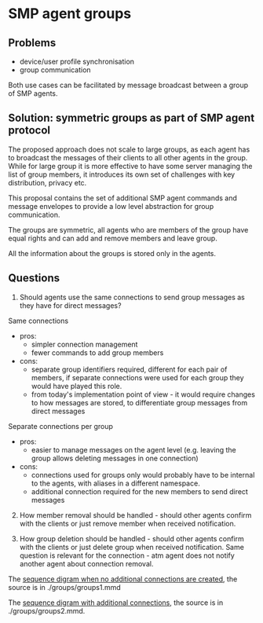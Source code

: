 # SMP agent groups

## Problems

- device/user profile synchronisation
- group communication

Both use cases can be facilitated by message broadcast between a group of SMP agents.

## Solution: symmetric groups as part of SMP agent protocol

The proposed approach does not scale to large groups, as each agent has to broadcast the messages of their clients to all other agents in the group. While for large group it is more effective to have some server managing the list of group members, it introduces its own set of challenges with key distribution, privacy etc.

This proposal contains the set of additional SMP agent commands and message envelopes to provide a low level abstraction for group communication.

The groups are symmetric, all agents who are members of the group have equal rights and can add and remove members and leave group.

All the information about the groups is stored only in the agents.

## Questions

1. Should agents use the same connections to send group messages as they have for direct messages?

Same connections
- pros:
  - simpler connection management
  - fewer commands to add group members
- cons:
  - separate group identifiers required, different for each pair of members, if separate connections were used for each group they would have played this role.
  - from today's implementation point of view - it would require changes to how messages are stored, to differentiate group messages from direct messages

Separate connections per group
- pros:
  - easier to manage messages on the agent level (e.g. leaving the group allows deleting messages in one connection)
- cons:
  - connections used for groups only would probably have to be internal to the agents, with aliases in a different namespace.
  - additional connection required for the new members to send direct messages

2. How member removal should be handled - should other agents confirm with the clients or just remove member when received notification.

3. How group deletion should be handled - should other agents confirm with the clients or just delete group when received notification. Same question is relevant for the connection - atm agent does not notify another agent about connection removal.

The [sequence digram when no additional connections are created](https://mermaid-js.github.io/mermaid-live-editor/#/view/eyJjb2RlIjoic2VxdWVuY2VEaWFncmFtXG4gIHBhcnRpY2lwYW50IE0gYXMgRXhpc3Rpbmc8YnI-bWVtYmVyIChNKVxuICBwYXJ0aWNpcGFudCBNQSBhcyBFeGlzdGluZzxicj5tZW1iZXI8YnI-YWdlbnQgKE1BKVxuICBwYXJ0aWNpcGFudCBBIGFzIEFsaWNlIChBKVxuICBwYXJ0aWNpcGFudCBBQSBhcyBBbGljZSdzPGJyPmFnZW50IChBQSlcbiAgcGFydGljaXBhbnQgQkEgYXMgQm9iJ3M8YnI-YWdlbnQgKEJBKVxuICBwYXJ0aWNpcGFudCBCIGFzIEJvYiAoQilcblxuICBub3RlIG92ZXIgQSwgQUE6IDEuIGNyZWF0ZSBuZXcgZ3JvdXAgKG5vIG1lbWJlcnMpXG4gIEEgLT4-IEFBOiBnaWRBPyBHTkVXIGdyb3VwSW5mbzxicj4oZ2lkQSAtIGNvbm4gYWxpYXMgb2YgdGhpcyBncm91cCBmb3IgQSlcbiAgQUEgLT4-IEE6IGdpZEEgT0tcblxuICBub3RlIG92ZXIgQSwgQkE6IDIuIGFkZCBCb2IgdG8gZ3JvdXBcbiAgQSAtPj4gQUE6IGdpZEEgR0FERCBpZEFCPGJyPihpZEFCIC0gY29ubiBhbGlhcyBBIGhhcyBmb3IgQilcbiAgXG4gIEFBIC0-PiBCQTogdmlhIGlkQUI6IEdfSU5WIGdpZEFCfF8gZ3JvdXBJbmZvPGJyPihnaWRBQnxfIC0gcGFydGlhbCBzaGFyZWQgaWRlbnRpZmllciBmb3IgZ3JvdXAgZm9yIEEgYW5kIEI8YnI-Z3JvdXBJbmZvIGNvbnRhaW5zIGN1cnJlbnQgbnVtYmVyIG9mIG1lbWJlcnMgZXRjLilcbiAgQkEgLT4-IEI6IGlkQkEgR0lOViBncm91cEluZm9cbiAgQiAtPj4gQkE6IGdpZEI_IEdKT0lOXG4gIEJBIC0-PiBCOiBnaWRCIE9LXG4gXG4gIEJBIC0-PiBBQTogdmlhIGlkQkE6IEdfSk9JTiBnaWRBQnxCQTxicj4oaWRCQSAtIGNvbm4gYWxpYXMgQiBoYXMgZm9yIEEsPGJyPmdpZEFCfEJBIC0gc2hhcmVkIGlkZW50aWZpZXIgZm9yIGdyb3VwIGZvciBBIGFuZCBCKVxuICBBQSAtPiBBOiBnaWRBIEdDT04gaWRBQlxuXG4gIG5vdGUgb3ZlciBNLCBCOiBiZWxvdyBzdGVwcyBoYXBwZW4gZm9yIGVhY2ggZXhpc3RpbmcgbWVtYmVyIE1cblxuICBBQSAtPj4gQkE6IHZpYSBpZEFCOiBHX01FTSBnaWRBQnxCQSBjbHZsQU0gbWlkQUJNfF88YnI-KG1pZEFCTXxfIC0gcGFydGlhbCBtZW1iZXIgTSBpZCBmb3IgQSBhbmQgQiw8YnI-Y2x2bEFNIC0gY29ubmVjdGlvbiBsZXZlbCwgMCAtIGRpcmVjdCBldGMuKVxuICBcbiAgbm90ZSBvdmVyIEJBOiBjcmVhdGUgY29ubmVjdGlvbiBpZEJNXG4gIFxuICBCQSAtPj4gQUE6IHZpYSBpZEJBOiBHX0lOVl9NRU0gZ2lkQUJ8QkEgbWlkQUJNfEJBTSBnaWRCTXxfIGlkQk1pbnY8YnI-KG1pZEFCTXxCQU0gLSBtZW1iZXIgTSBpZCBmb3IgQSBhbmQgQjxicj5pZEJNaW52IC0gaW52aXRhdGlvbiB0byBjb25uZWN0IGZvciBtZW1iZXIgTSlcblxuICBBQSAtPj4gTUE6IHZpYSBpZEFNOiBHX01FTV9JTlYgZ2lkQU18TUEgY2x2bEFCIG1pZEFNQnxfIGdpZEJNfF8gaWRCTWludjxicj4oZ2lkQU0gLSBob3cgQSBpZGVudGlmaWVzIHRoaXMgbWVtYmVyIHRvIE0sPGJyPm1pZEFNQiAtIGhvdyBBIGlkZW50aWZpZXMgQiB0byBtZW1iZXIgTSw8YnI-Y2x2bEFCIC0gY29ubmVjdGlvbiBsZXZlbCwgMCAtIGRpcmVjdCBldGMuKVxuXG4gIE1BIC0-PiBCQTogZXN0YWJsaXNoIGNvbm5lY3Rpb24gd2l0aCBpZEJNIC0-IGlkTUJcblxuICBNQSAtPj4gQkE6IHZpYSBpZE1COiBHX0hFTExPIGdpZEJNfE1CXG4gIE1BIC0-PiBBQTogdmlhIGlkTUE6IEdfQ09OIGdpZEFNfE1BIG1pZEFNQnxNQUIgKG9yIEdfQUREX0VSUilcbiAgTUEgLT4-IE06IGdpZE0gR0NPTiBpZE1CXG5cbiAgQkEgLT4-IE1BOiB2aWEgaWRCTTogR19IRUxMTyBnaWRCTXxNQlxuICBCQSAtPj4gQUE6IHZpYSBpZEJBOiBHX0NPTiBnaWRBQnxCQSBtaWRBQk18QkFNIChvciBHX0FERF9FUlIpXG4gIEJBIC0-PiBCOiBnaWRCIEdDT04gaWRCTVxuXG4gIG5vdGUgb3ZlciBBLCBBQTogb25jZSBhbGwgbWVtYmVycyByZXBvcnRlZCBjb25uZWN0aW9uXG4gIEFBIC0-PiBBOiBnaWRBIEdBTEwgaWRBQlxuICBBQSAtPj4gQkE6IHZpYSBpZEFCOiBHX0FMTCBnaWRBQnxCQSBtaWRBQk18QkFNXG4gIEJBIC0-PiBCOiBnaWRCIEdBTEwgaWRCTVxuICBcbiAgbm90ZSBvdmVyIE0sIEI6IDMuIEIgc2VuZHMgbWVzc2FnZSB0byB0aGUgZ3JvdXBcblxuICBCIC0-PiBCQTogZ2lkQiBHU0VORCBtc2dcblxuICBCQSAtPj4gQUE6IHZpYSBpZEJBOiBHX01TRyBnaWRBQnxCQSBtc2dcbiAgQUEgLT4-IEE6IGdpZEEgR01TRyBpZEFCIG1zZ1xuXG4gIEJBIC0-PiBNQTogdmlhIGlkQk06IEdfTVNHIGdpZEJNfE1CIG1zZ1xuICBNQSAtPj4gTTogZ2lkTSBHTVNHIGlkTUIgbXNnXG5cbiAgbm90ZSBvdmVyIE0sIEI6IDRhLiBBIGxlYXZlcyBncm91cFxuXG4gIEEgLT4-IEFBOiBnaWRBIEdMRUFWRVxuICBBQSAtPj4gQkE6IHZpYSBpZEFCOiBHX0xFRlQgZ2lkQUJ8QkFcbiAgQkEgLT4-IEI6IGdpZEI6IEdMRUZUIGlkQkFcbiAgQUEgLT4-IE1BOiB2aWEgaWRBTTogR19MRUZUIGdpZEFNfE1BXG4gIE1BIC0-PiBNOiBnaWRNOiBHTEVGVCBpZE1BXG5cbiAgbm90ZSBvdmVyIE0sIEI6IDRiLiBBIHJlbW92ZXMgQiBmcm9tIGdyb3VwXG4gIEEgLT4-IEFBOiBnaWRBIEdNREVMIGlkQUJcbiAgQUEgLT4-IEJBOiB2aWEgaWRBQjogR19MRUZUIGdpZEFCfEJBIFxuICBCQSAtPj4gQjogZ2lkQjogR0xFRlQgaWRCQVxuXG4gIG5vdGUgb3ZlciBNLCBCOiBiZWxvdyBzdGVwcyBoYXBwZW4gZm9yIGVhY2ggZXhpc3RpbmcgbWVtYmVyIE1cblxuICBBQSAtPj4gTUE6IHZpYSBpZEFNOiBHX01ERUwgZ2lkQU18TUEgbWlkQU1CfE1BQlxuICBNQSAtPj4gQUE6IHZpYSBpZE1BOiBHX01ERUxFVEVEIGdpZEFNfE1BIG1pZEFNQnxNQUJcbiAgTUEgLT4-IEJBOiB2aWEgaWRNQjogR19NREVMIGdpZEJNfE1CXG4gIE1BIC0-PiBNOiBnaWRNOiBHTURFTEVURUQgaWRNQlxuICBCQSAtPj4gQjogZ2lkQjogR01ERUxFVEVEXG5cbiAgbm90ZSBvdmVyIEIsIEJBOiBvbmNlIGFsbCBtZW1iZXJzIHJlbW92ZWQgQlxuXG4gIEJBIC0-PiBCOiBnaWRCOiBHRU1QVFlcblxuICBub3RlIG92ZXIgTSwgQjogNGMuIEEgZGVsZXRlcyBncm91cFxuICBBIC0-PiBBQTogZ2lkQSBHREVMXG4gIEFBIC0-PiBCQTogdmlhIGlkQUI6IEdfREVMIGdpZEFCfEJBXG4gIEJBIC0-PiBCOiBnaWRCOiBHREVMRVRFRCBpZEJBXG4gIEFBIC0-PiBNQTogdmlhIGlkQU06IEdfREVMIGdpZEFNfE1BXG4gIE1BIC0-PiBNOiBnaWRNOiBHREVMRVRFRCBpZE1BXG4iLCJtZXJtYWlkIjp7fSwidXBkYXRlRWRpdG9yIjpmYWxzZX0), the source is in ./groups/groups1.mmd

The [sequence digram with additional connections](https://mermaid-js.github.io/mermaid-live-editor/#/view/eyJjb2RlIjoic2VxdWVuY2VEaWFncmFtXG4gIHBhcnRpY2lwYW50IE0gYXMgRXhpc3Rpbmc8YnI-bWVtYmVyIChNKVxuICBwYXJ0aWNpcGFudCBNQSBhcyBFeGlzdGluZzxicj5tZW1iZXI8YnI-YWdlbnQgKE1BKVxuICBwYXJ0aWNpcGFudCBBIGFzIEFsaWNlIChBKVxuICBwYXJ0aWNpcGFudCBBQSBhcyBBbGljZSdzPGJyPmFnZW50IChBQSlcbiAgcGFydGljaXBhbnQgQkEgYXMgQm9iJ3M8YnI-YWdlbnQgKEJBKVxuICBwYXJ0aWNpcGFudCBCIGFzIEJvYiAoQilcblxuICBub3RlIG92ZXIgQSwgQUE6IDEuIGNyZWF0ZSBuZXcgZ3JvdXAgKG5vIG1lbWJlcnMpXG4gIEEgLT4-IEFBOiBnaWRBPyBHTkVXIGdyb3VwSW5mbzxicj4oZ2lkQSAtIGNvbm4gYWxpYXMgb2YgdGhpcyBncm91cCBmb3IgQSlcbiAgQUEgLT4-IEE6IGdpZEEgT0tcblxuICBub3RlIG92ZXIgQSwgQkE6IDIuIGFkZCBCb2IgdG8gZ3JvdXBcbiAgQSAtPj4gQUE6IGdpZEEgR0FERCBpZEFCPGJyPihpZEFCIC0gY29ubiBhbGlhcyBBIGhhcyBmb3IgQilcbiAgXG4gIG5vdGUgb3ZlciBBQTogY3JlYXRlIGNvbm5lY3Rpb24gZ2lkQUIgZm9yIEIgaW4gZ3JvdXBcblxuICBBQSAtPj4gQkE6IHZpYSBpZEFCOiBHX0lOViBnaWRBQmludiBncm91cEluZm9cbiAgQkEgLT4-IEI6IGlkQkEgR0lOViBncm91cEluZm9cbiAgQiAtPj4gQkE6IGdpZEI_IEdKT0lOXG4gIEJBIC0-PiBCOiBnaWRCIE9LXG5cbiAgbm90ZSBvdmVyIEFBOiBjcmVhdGUgY29ubmVjdGlvbiBnaWRCQSBmb3IgQSBpbiBncm91cFxuIFxuICBCQSAtPj4gQUE6IHZpYSBnaWRCQTogR19KT0lOXG4gIEFBIC0-IEE6IGdpZEEgR0NPTiBpZEFCXG5cbiAgbm90ZSBvdmVyIE0sIEI6IGJlbG93IHN0ZXBzIGhhcHBlbiBmb3IgZWFjaCBleGlzdGluZyBtZW1iZXIgTVxuXG4gIEFBIC0-PiBCQTogdmlhIGdpZEJBOiBHX01FTSBjbHZsQU0gbWlkQUJNfF88YnI-KG1pZEFCTXxfIC0gcGFydGlhbCBtZW1iZXIgTSBpZCBmb3IgQSBhbmQgQiw8YnI-Y2x2bEFNIC0gY29ubmVjdGlvbiBsZXZlbCwgMCAtIGRpcmVjdCBldGMuKVxuICBcbiAgbm90ZSBvdmVyIEJBOiBjcmVhdGUgY29ubmVjdGlvbiBpZEJNIGZvciBkaXJlY3QgbWVzc2FnZXMgYW5kPGJyPiBnaWRCTSBmb3IgTSBpbiBncm91cFxuICBcbiAgQkEgLT4-IEFBOiB2aWEgZ2lkQkE6IEdfSU5WX01FTSBtaWRBQk18QkFNIGdpZEJNaW52IGlkQk1pbnY8YnI-KG1pZEFCTXxCQU0gLSBtZW1iZXIgTSBpZCBmb3IgQSBhbmQgQjxicj5pZEJNaW52IC0gaW52aXRhdGlvbiB0byBjb25uZWN0IGZvciBtZW1iZXIgTSlcblxuICBBQSAtPj4gTUE6IHZpYSBnaWRBTTogR19NRU1fSU5WIGNsdmxBQiBtaWRBTUJ8XyBnaWRCTWludiBpZEJNaW52PGJyPihtaWRBTUIgLSBob3cgQSBpZGVudGlmaWVzIEIgdG8gbWVtYmVyIE0sPGJyPmNsdmxBQiAtIGNvbm5lY3Rpb24gbGV2ZWwsIDAgLSBkaXJlY3QgZXRjLilcblxuICBNQSAtPj4gQkE6IGVzdGFibGlzaCBjb25uZWN0aW9uIHdpdGggaWRCTSAtPiBpZE1CXG4gIE1BIC0-PiBCQTogZXN0YWJsaXNoIGNvbm5lY3Rpb24gd2l0aCBnaWRCTSAtPiBnaWRNQlxuXG4gIE1BIC0-PiBCQTogdmlhIGdpZE1COiBHX0hFTExPXG4gIE1BIC0-PiBBQTogdmlhIGdpZE1BOiBHX0NPTiBtaWRBTUJ8TUFCIChvciBHX0FERF9FUlIpXG4gIE1BIC0-PiBNOiBnaWRNIEdDT04gaWRNQlxuXG4gIEJBIC0-PiBNQTogdmlhIGdpZEJNOiBHX0hFTExPXG4gIEJBIC0-PiBBQTogdmlhIGdpZEJBOiBHX0NPTiBtaWRBQk18QkFNIChvciBHX0FERF9FUlIpXG4gIEJBIC0-PiBCOiBnaWRCIEdDT04gaWRCTVxuXG4gIG5vdGUgb3ZlciBBLCBBQTogb25jZSBhbGwgbWVtYmVycyByZXBvcnRlZCBjb25uZWN0aW9uXG4gIEFBIC0-PiBBOiBnaWRBIEdBTEwgaWRBQlxuICBBQSAtPj4gQkE6IHZpYSBnaWRBQjogR19BTEwgbWlkQUJNfEJBTVxuICBCQSAtPj4gQjogZ2lkQiBHQUxMIGlkQkFcbiAgXG4gIG5vdGUgb3ZlciBNLCBCOiAzLiBCIHNlbmRzIG1lc3NhZ2UgdG8gdGhlIGdyb3VwXG5cbiAgQiAtPj4gQkE6IGdpZEIgR1NFTkQgbXNnXG5cbiAgQkEgLT4-IEFBOiB2aWEgZ2lkQkE6IEdfTVNHIG1zZ1xuICBBQSAtPj4gQTogZ2lkQSBHTVNHIGlkQUIgbXNnXG5cbiAgQkEgLT4-IE1BOiB2aWEgZ2lkQk06IEdfTVNHIG1zZ1xuICBNQSAtPj4gTTogZ2lkTSBHTVNHIGlkTUIgbXNnXG5cbiAgbm90ZSBvdmVyIE0sIEI6IDRhLiBBIGxlYXZlcyBncm91cFxuXG4gIEEgLT4-IEFBOiBnaWRBIEdMRUFWRVxuICBBQSAtPj4gQkE6IHZpYSBnaWRBQjogR19MRUZUXG4gIEJBIC0-PiBCOiBnaWRCOiBHTEVGVCBpZEJBXG4gIEFBIC0-PiBNQTogdmlhIGdpZEFNOiBHX0xFRlRcbiAgTUEgLT4-IE06IGdpZE06IEdMRUZUIGlkTUFcblxuICBub3RlIG92ZXIgTSwgQjogNGIuIEEgcmVtb3ZlcyBCIGZyb20gZ3JvdXBcbiAgQSAtPj4gQUE6IGdpZEEgR01ERUwgaWRBQlxuICBBQSAtPj4gQkE6IHZpYSBnaWRBQjogR19MRUZUXG4gIEJBIC0-PiBCOiBnaWRCOiBHTEVGVCBpZEJBXG5cbiAgbm90ZSBvdmVyIE0sIEI6IGJlbG93IHN0ZXBzIGhhcHBlbiBmb3IgZWFjaCBleGlzdGluZyBtZW1iZXIgTVxuXG4gIEFBIC0-PiBNQTogdmlhIGdpZEFNOiBHX01ERUwgbWlkQU1CfE1BQlxuICBNQSAtPj4gQUE6IHZpYSBnaWRNQTogR19NREVMRVRFRCBtaWRBTUJ8TUFCXG4gIE1BIC0-PiBCQTogdmlhIGdpZE1COiBHX01ERUxcbiAgTUEgLT4-IE06IGdpZE06IEdNREVMRVRFRCBpZE1CXG4gIEJBIC0-PiBCOiBnaWRCOiBHTURFTEVURURcblxuICBub3RlIG92ZXIgQiwgQkE6IG9uY2UgYWxsIG1lbWJlcnMgcmVtb3ZlZCBCIChvciBhbGwgbGVmdClcblxuICBCQSAtPj4gQjogZ2lkQjogR0VNUFRZXG5cbiAgbm90ZSBvdmVyIE0sIEI6IDRjLiBBIGRlbGV0ZXMgZ3JvdXBcbiAgQSAtPj4gQUE6IGdpZEEgR0RFTFxuICBBQSAtPj4gQkE6IHZpYSBnaWRBQjogR19ERUxcbiAgQkEgLT4-IEI6IGdpZEI6IEdERUxFVEVEIGlkQkFcbiAgQUEgLT4-IE1BOiB2aWEgZ2lkQU06IEdfREVMXG4gIE1BIC0-PiBNOiBnaWRNOiBHREVMRVRFRCBpZE1BXG4iLCJtZXJtYWlkIjp7fSwidXBkYXRlRWRpdG9yIjpmYWxzZX0), the source is in ./groups/groups2.mmd.
